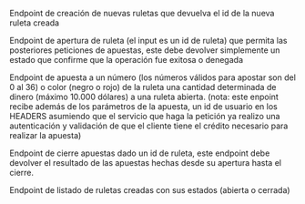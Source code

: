 Endpoint de creación de nuevas ruletas que devuelva el id de la nueva ruleta creada

Endpoint de apertura de ruleta (el input es un id de ruleta) que permita las
  posteriores peticiones de apuestas, este debe devolver simplemente un estado que
  confirme que la operación fue exitosa o denegada

Endpoint de apuesta a un número (los números válidos para apostar son del 0 al 36)
  o color (negro o rojo) de la ruleta una cantidad determinada de dinero (máximo
  10.000 dólares) a una ruleta abierta.
  (nota: este enpoint recibe además de los parámetros de la apuesta, un id de usuario
  en los HEADERS asumiendo que el servicio que haga la petición ya realizo una
  autenticación y validación de que el cliente tiene el crédito necesario para realizar la
  apuesta)

Endpoint de cierre apuestas dado un id de ruleta, este endpoint debe devolver el
 resultado de las apuestas hechas desde su apertura hasta el cierre.

Endpoint de listado de ruletas creadas con sus estados (abierta o cerrada)